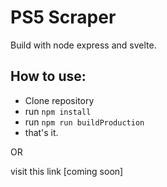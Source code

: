 # PS5 Scraper
Build with node express and svelte.

## How to use:
- Clone repository
- run ``` npm install ```
- run ``` npm run buildProduction ```
- that's it.

OR

visit this link [coming soon]
